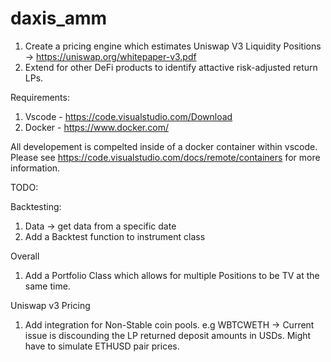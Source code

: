 # daxis_amm

1. Create a pricing engine which estimates Uniswap V3 Liquidity Positions -> https://uniswap.org/whitepaper-v3.pdf
2. Extend for other DeFi products to identify attactive risk-adjusted return LPs.

Requirements:
1. Vscode - https://code.visualstudio.com/Download
2. Docker - https://www.docker.com/

All developement is compelted inside of a docker container within vscode.
Please see https://code.visualstudio.com/docs/remote/containers for more information.


TODO:

Backtesting:

1. Data -> get data from a specific date
2. Add a Backtest function to instrument class


Overall
1. Add a Portfolio Class which allows for multiple Positions to be TV at the same time.

Uniswap v3 Pricing
1. Add integration for Non-Stable coin pools. e.g WBTCWETH -> Current issue is discounding the LP returned deposit amounts in USDs. Might have to simulate ETHUSD pair prices.
